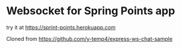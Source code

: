 # Websocket for Spring Points app

try it at <a href="https://sprint-points.herokuapp.com" target="_blank">https://sprint-points.herokuapp.com</a>

Cloned from https://github.com/y-temp4/express-ws-chat-sample
